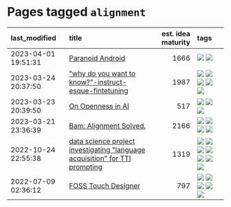 # Pages tagged `alignment`

|last_modified|title|est. idea maturity|tags
|:---|:---|---:|:---|
|2023-04-01 19:51:31|[Paranoid Android](../paranoid-android.md)|1666|[![](https://img.shields.io/badge/tag-alignment-752fd7)](../tags/alignment.md) [![](https://img.shields.io/badge/tag-experimental-869bd0)](../tags/experimental.md)|
|2023-03-24 20:37:50|["why do you want to know?"-instruct-esque-fintetuning](../whydoyouwantoknow.md)|1987|[![](https://img.shields.io/badge/tag-aiethics-3b18a)](../tags/aiethics.md) [![](https://img.shields.io/badge/tag-alignment-752fd7)](../tags/alignment.md) [![](https://img.shields.io/badge/tag-dialogue-957448)](../tags/dialogue.md) [![](https://img.shields.io/badge/tag-models-e3be61)](../tags/models.md) [![](https://img.shields.io/badge/tag-wip-53417a)](../tags/wip.md)|
|2023-03-23 20:39:50|[On Openness in AI](../on_openness_in_ai.md)|517|[![](https://img.shields.io/badge/tag-alignment-752fd7)](../tags/alignment.md) [![](https://img.shields.io/badge/tag-publication-12eec5)](../tags/publication.md) [![](https://img.shields.io/badge/tag-publicgood-ea1833)](../tags/publicgood.md)|
|2023-03-21 23:36:39|[Bam: Alignment Solved.](../ezmode_alignment.md)|2166|[![](https://img.shields.io/badge/tag-alignment-752fd7)](../tags/alignment.md) [![](https://img.shields.io/badge/tag-dataset-4db4d2)](../tags/dataset.md) [![](https://img.shields.io/badge/tag-experimental-869bd0)](../tags/experimental.md) [![](https://img.shields.io/badge/tag-meta-1614f8)](../tags/meta.md)|
|2022-10-24 22:55:38|[data science project investigating "language acquisition" for TTI prompting](../tti_language_aqcuisition.md)|1319|[![](https://img.shields.io/badge/tag-alignment-752fd7)](../tags/alignment.md) [![](https://img.shields.io/badge/tag-dataset-4db4d2)](../tags/dataset.md) [![](https://img.shields.io/badge/tag-experimental-869bd0)](../tags/experimental.md) [![](https://img.shields.io/badge/tag-prompting-1043a5)](../tags/prompting.md) [![](https://img.shields.io/badge/tag-publication-12eec5)](../tags/publication.md) [![](https://img.shields.io/badge/tag-publicgood-ea1833)](../tags/publicgood.md) [![](https://img.shields.io/badge/tag-stability-82d6e)](../tags/stability.md)|
|2022-07-09 02:36:12|[FOSS Touch Designer](../FOSS_touch_designer.md)|797|[![](https://img.shields.io/badge/tag-alignment-752fd7)](../tags/alignment.md) [![](https://img.shields.io/badge/tag-animation-9c3a4a)](../tags/animation.md) [![](https://img.shields.io/badge/tag-publicgood-ea1833)](../tags/publicgood.md) [![](https://img.shields.io/badge/tag-tooling-35b163)](../tags/tooling.md) [![](https://img.shields.io/badge/tag-wip-53417a)](../tags/wip.md)|